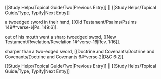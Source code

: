 [[Study Helps/Topical Guide/Two|Previous Entry]]  ||  [[Study Helps/Topical Guide/Type, Typify|Next Entry]]

 a twoedged sword in their hand, [[Old Testament/Psalms/Psalms 149#^verse-6|Ps. 149:6]].

 out of his mouth went a sharp twoedged sword, [[New Testament/Revelation/Revelation 1#^verse-16|Rev. 1:16]].

 sharper than a two-edged sword, [[Doctrine and Covenants/Doctrine and Covenants/Doctrine and Covenants 6#^verse-2|D&C 6:2]].

[[Study Helps/Topical Guide/Two|Previous Entry]]  ||  [[Study Helps/Topical Guide/Type, Typify|Next Entry]]